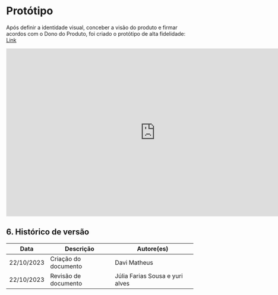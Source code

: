 # Protótipo

Após definir a identidade visual, conceber a visão do produto e firmar acordos com o Dono do Produto, foi criado o protótipo de alta fidelidade: [Link](https://www.figma.com/file/NELNdbY5Mc8WJl8US3gNr7/printGo?type=design&node-id=0%3A1&mode=design&t=3o37LzJuzEHuO4lP-1)

<iframe style="border: 1px solid rgba(0, 0, 0, 0.1);" width="800" height="450" src="https://www.figma.com/embed?embed_host=share&url=https%3A%2F%2Fwww.figma.com%2Ffile%2FNELNdbY5Mc8WJl8US3gNr7%2FprintGo%3Ftype%3Ddesign%26node-id%3D0%253A1%26mode%3Ddesign%26t%3D4HsZIyU8eLNFIp3x-1" allowfullscreen></iframe>


## 6. Histórico de versão

|**Data**|**Descrição**|**Autore(es)**|
|--------|-------------|--------------|
|22/10/2023| Criação do documento | Davi Matheus  |
|22/10/2023| Revisão de documento | Júlia Farias Sousa e yuri alves  |
